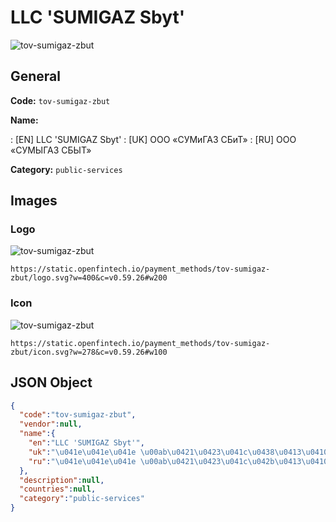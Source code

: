 
# LLC 'SUMIGAZ Sbyt' 
![tov-sumigaz-zbut](https://static.openfintech.io/payment_methods/tov-sumigaz-zbut/logo.svg?w=400&c=v0.59.26#w200)  

## General 
**Code:** `tov-sumigaz-zbut` 
 
**Name:** 
 
:	[EN] LLC 'SUMIGAZ Sbyt' 
:	[UK] ООО «СУМиГАЗ СБиТ» 
:	[RU] ООО «СУМЫГАЗ СБЫТ» 
 
**Category:** `public-services` 
 

## Images 

### Logo 
![tov-sumigaz-zbut](https://static.openfintech.io/payment_methods/tov-sumigaz-zbut/logo.svg?w=400&c=v0.59.26#w200)  

```
https://static.openfintech.io/payment_methods/tov-sumigaz-zbut/logo.svg?w=400&c=v0.59.26#w200
```  

### Icon 
![tov-sumigaz-zbut](https://static.openfintech.io/payment_methods/tov-sumigaz-zbut/icon.svg?w=278&c=v0.59.26#w100)  

```
https://static.openfintech.io/payment_methods/tov-sumigaz-zbut/icon.svg?w=278&c=v0.59.26#w100
```  

## JSON Object 

```json
{
  "code":"tov-sumigaz-zbut",
  "vendor":null,
  "name":{
    "en":"LLC 'SUMIGAZ Sbyt'",
    "uk":"\u041e\u041e\u041e \u00ab\u0421\u0423\u041c\u0438\u0413\u0410\u0417 \u0421\u0411\u0438\u0422\u00bb",
    "ru":"\u041e\u041e\u041e \u00ab\u0421\u0423\u041c\u042b\u0413\u0410\u0417 \u0421\u0411\u042b\u0422\u00bb"
  },
  "description":null,
  "countries":null,
  "category":"public-services"
}
```  
